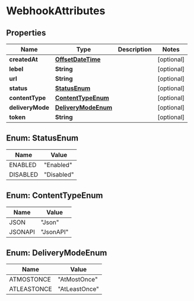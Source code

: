 # WebhookAttributes

## Properties
Name | Type | Description | Notes
------------ | ------------- | ------------- | -------------
**createdAt** | [**OffsetDateTime**](OffsetDateTime.md) |  |  [optional]
**lebel** | **String** |  |  [optional]
**url** | **String** |  |  [optional]
**status** | [**StatusEnum**](#StatusEnum) |  |  [optional]
**contentType** | [**ContentTypeEnum**](#ContentTypeEnum) |  |  [optional]
**deliveryMode** | [**DeliveryModeEnum**](#DeliveryModeEnum) |  |  [optional]
**token** | **String** |  |  [optional]

<a name="StatusEnum"></a>
## Enum: StatusEnum
Name | Value
---- | -----
ENABLED | &quot;Enabled&quot;
DISABLED | &quot;Disabled&quot;

<a name="ContentTypeEnum"></a>
## Enum: ContentTypeEnum
Name | Value
---- | -----
JSON | &quot;Json&quot;
JSONAPI | &quot;JsonAPI&quot;

<a name="DeliveryModeEnum"></a>
## Enum: DeliveryModeEnum
Name | Value
---- | -----
ATMOSTONCE | &quot;AtMostOnce&quot;
ATLEASTONCE | &quot;AtLeastOnce&quot;
